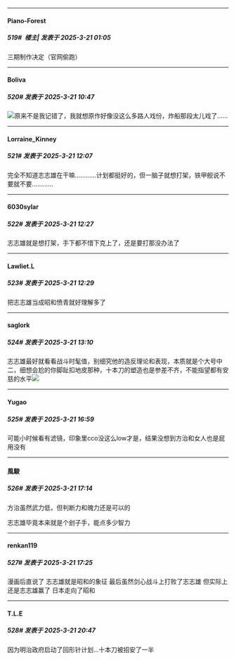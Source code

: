 ﻿
*****

####  Piano-Forest  
##### 519#         楼主| 发表于 2025-3-21 01:05

三期制作决定（官网偷跑）


*****

####  Boliva  
##### 520#       发表于 2025-3-21 10:47

<img src="https://static.saraba1st.com/image/smiley/face2017/001.png" referrerpolicy="no-referrer">原来不是我记错了，我就想原作好像没这么多路人戏份，炸船那段太儿戏了……


*****

####  Lorraine_Kinney  
##### 521#       发表于 2025-3-21 12:07

完全不知道志志雄在干嘛…………计划都挺好的，但一脑子就想打架，铁甲舰说不要就不要…………


*****

####  6030sylar  
##### 522#       发表于 2025-3-21 12:27

志志雄就是想打架，手下都不惜下克上了，还是要打那没办法了

*****

####  Lawliet.L  
##### 523#       发表于 2025-3-21 12:29

把志志雄当成昭和愤青就好理解多了


*****

####  saglork  
##### 524#       发表于 2025-3-21 13:10

志志雄最好就看看战斗时髦值，别细究他的造反理论和表现，本质就是个大号中二，细想会尬的你脚趾扣地皮那种，十本刀的塑造也是参差不齐，不能指望都有安慈的水平<img src="https://static.saraba1st.com/image/smiley/face2017/067.png" referrerpolicy="no-referrer">


*****

####  Yugao  
##### 525#       发表于 2025-3-21 16:59

可能小时候看有滤镜，印象里cco没这么low才是，结果没想到方治和女人也是屁用没有


*****

####  風駿  
##### 526#       发表于 2025-3-21 17:14

方治虽然武力低，但判断力和魄力还是可以的

志志雄毕竟本来就是个刽子手，能点多少智力


*****

####  renkan119  
##### 527#       发表于 2025-3-21 17:25

漫画后直说了 志志雄就是昭和的象征 最后虽然剑心战斗上打败了志志雄 但实际上还是志志雄赢了 日本走向了昭和


*****

####  T.L.E  
##### 528#       发表于 2025-3-21 20:47

因为明治政府启动了回形针计划…十本刀被招安了一半


